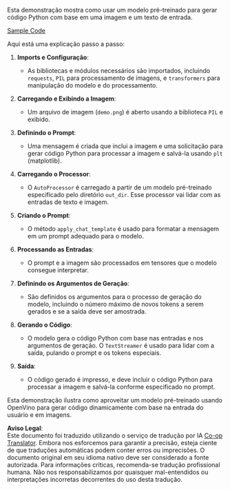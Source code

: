 <!--
CO_OP_TRANSLATOR_METADATA:
{
  "original_hash": "d7d7afa242a4a041ff4193546d4baf16",
  "translation_date": "2025-07-17T05:02:57+00:00",
  "source_file": "md/02.Application/04.Vision/Phi3/E2E_OpenVino_Phi3Vision.md",
  "language_code": "br"
}
-->
Esta demonstração mostra como usar um modelo pré-treinado para gerar código Python com base em uma imagem e um texto de entrada.

[Sample Code](../../../../../../code/06.E2E/E2E_OpenVino_Phi3-vision.ipynb)

Aqui está uma explicação passo a passo:

1. **Imports e Configuração**:
   - As bibliotecas e módulos necessários são importados, incluindo `requests`, `PIL` para processamento de imagens, e `transformers` para manipulação do modelo e do processamento.

2. **Carregando e Exibindo a Imagem**:
   - Um arquivo de imagem (`demo.png`) é aberto usando a biblioteca `PIL` e exibido.

3. **Definindo o Prompt**:
   - Uma mensagem é criada que inclui a imagem e uma solicitação para gerar código Python para processar a imagem e salvá-la usando `plt` (matplotlib).

4. **Carregando o Processor**:
   - O `AutoProcessor` é carregado a partir de um modelo pré-treinado especificado pelo diretório `out_dir`. Esse processor vai lidar com as entradas de texto e imagem.

5. **Criando o Prompt**:
   - O método `apply_chat_template` é usado para formatar a mensagem em um prompt adequado para o modelo.

6. **Processando as Entradas**:
   - O prompt e a imagem são processados em tensores que o modelo consegue interpretar.

7. **Definindo os Argumentos de Geração**:
   - São definidos os argumentos para o processo de geração do modelo, incluindo o número máximo de novos tokens a serem gerados e se a saída deve ser amostrada.

8. **Gerando o Código**:
   - O modelo gera o código Python com base nas entradas e nos argumentos de geração. O `TextStreamer` é usado para lidar com a saída, pulando o prompt e os tokens especiais.

9. **Saída**:
   - O código gerado é impresso, e deve incluir o código Python para processar a imagem e salvá-la conforme especificado no prompt.

Esta demonstração ilustra como aproveitar um modelo pré-treinado usando OpenVino para gerar código dinamicamente com base na entrada do usuário e em imagens.

**Aviso Legal**:  
Este documento foi traduzido utilizando o serviço de tradução por IA [Co-op Translator](https://github.com/Azure/co-op-translator). Embora nos esforcemos para garantir a precisão, esteja ciente de que traduções automáticas podem conter erros ou imprecisões. O documento original em seu idioma nativo deve ser considerado a fonte autorizada. Para informações críticas, recomenda-se tradução profissional humana. Não nos responsabilizamos por quaisquer mal-entendidos ou interpretações incorretas decorrentes do uso desta tradução.